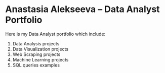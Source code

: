# Anastasia Alekseeva – Data Analyst Portfolio
Here is my Data Analyst portfolio which include:
1. Data Analysis projects
2. Data Visualization projects
3. Web Scraping projects
4. Machine Learning projects
5. SQL queries examples
